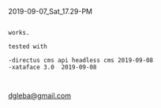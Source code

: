 2019-09-07_Sat_17.29-PM

```

works.

tested with

-directus cms api headless cms 2019-09-08
-xataface 3.0  2019-09-08



```

dgleba@gmail.com
